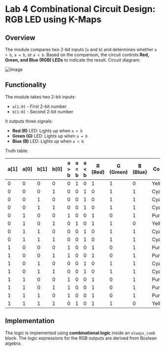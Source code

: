 # Lab 4 Combinational Circuit Design: RGB LED using K-Maps

## Overview
The module compares two 2-bit inputs (`a` and `b`) and determines whether `a > b`, `a = b`, or `a < b`. Based on the comparison, the circuit controls **Red, Green, and Blue (RGB) LEDs** to indicate the result.
Circuit diagram:

![Image](https://github.com/user-attachments/assets/11808bfa-d664-4b1b-ba12-720561a2d007)

## Functionality
The  module takes two 2-bit inputs:
- `a[1:0]` - First 2-bit number
- `b[1:0]` - Second 2-bit number

It outputs three signals:
- **Red (R)** LED: Lights up when `a > b`
- **Green (G)** LED: Lights up when `a = b`
- **Blue (B)** LED: Lights up when `a < b`

Truth table:

| a[1] | a[0] | b[1] | b[0] | a > b | a = b | a < b | R (Red) | G (Green) | B (Blue) |  Color  |
|------|------|------|------|-------|-------|-------|---------|----------|---------|--------|
|  0   |  0   |  0   |  0   |   0   |   1   |   0   |    1    |    1     |    0    | Yellow |
|  0   |  0   |  0   |  1   |   0   |   0   |   1   |    0    |    1     |    1    |  Cyan  |
|  0   |  0   |  1   |  0   |   0   |   0   |   1   |    0    |    1     |    1    |  Cyan  |
|  0   |  0   |  1   |  1   |   0   |   0   |   1   |    0    |    1     |    1    |  Cyan  |
|  0   |  1   |  0   |  0   |   1   |   0   |   0   |    1    |    0     |    1    | Purple |
|  0   |  1   |  0   |  1   |   0   |   1   |   0   |    1    |    1     |    0    | Yellow |
|  0   |  1   |  1   |  0   |   0   |   0   |   1   |    0    |    1     |    1    |  Cyan  |
|  0   |  1   |  1   |  1   |   0   |   0   |   1   |    0    |    1     |    1    |  Cyan  |
|  1   |  0   |  0   |  0   |   1   |   0   |   0   |    1    |    0     |    1    | Purple |
|  1   |  0   |  0   |  1   |   1   |   0   |   0   |    1    |    0     |    1    | Purple |
|  1   |  0   |  1   |  0   |   0   |   0   |   1   |    0    |    1     |    1    |  Cyan  |
|  1   |  0   |  1   |  1   |   0   |   0   |   1   |    0    |    1     |    1    |  Cyan  |
|  1   |  1   |  0   |  0   |   1   |   0   |   0   |    1    |    0     |    1    | Purple |
|  1   |  1   |  0   |  1   |   1   |   0   |   0   |    1    |    0     |    1    | Purple |
|  1   |  1   |  1   |  0   |   1   |   0   |   0   |    1    |    0     |    1    | Purple |
|  1   |  1   |  1   |  1   |   0   |   1   |   0   |    1    |    1     |    0    | Yellow |

## Implementation
The  logic is implemented using **combinational logic** inside an `always_comb` block. The logic expressions for the RGB outputs are derived from Boolean algebra.







